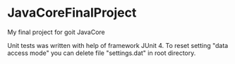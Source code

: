 # JavaCoreFinalProject
My final project for goit JavaCore

Unit tests was written with help of framework JUnit 4.
To reset setting "data access mode" you can delete file "settings.dat" in root directory.
